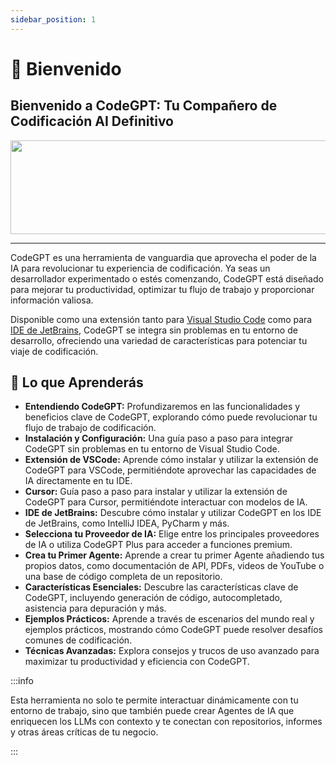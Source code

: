 ```yaml
---
sidebar_position: 1
---
```


# 👋 Bienvenido

## Bienvenido a CodeGPT: Tu Compañero de Codificación AI Definitivo

<img width="850" height="150" src="https://github.com/user-attachments/assets/24b74337-e193-47bb-9e6d-33e7e2b3e072" />

---

CodeGPT es una herramienta de vanguardia que aprovecha el poder de la IA para revolucionar tu experiencia de codificación. Ya seas un desarrollador experimentado o estés comenzando, CodeGPT está diseñado para mejorar tu productividad, optimizar tu flujo de trabajo y proporcionar información valiosa.

Disponible como una extensión tanto para [Visual Studio Code](https://marketplace.visualstudio.com/items?itemName=DanielSanMedium.dscodegpt&ssr=false#overview) como para [IDE de JetBrains](https://plugins.jetbrains.com/plugin/24372-codegpt-chat--ai-agents), CodeGPT se integra sin problemas en tu entorno de desarrollo, ofreciendo una variedad de características para potenciar tu viaje de codificación.

## 📝 Lo que Aprenderás

- **Entendiendo CodeGPT:** Profundizaremos en las funcionalidades y beneficios clave de CodeGPT, explorando cómo puede revolucionar tu flujo de trabajo de codificación.
- **Instalación y Configuración:** Una guía paso a paso para integrar CodeGPT sin problemas en tu entorno de Visual Studio Code.
- **Extensión de VSCode:** Aprende cómo instalar y utilizar la extensión de CodeGPT para VSCode, permitiéndote aprovechar las capacidades de IA directamente en tu IDE.
- **Cursor:** Guía paso a paso para instalar y utilizar la extensión de CodeGPT para Cursor, permitiéndote interactuar con modelos de IA.
- **IDE de JetBrains:** Descubre cómo instalar y utilizar CodeGPT en los IDE de JetBrains, como IntelliJ IDEA, PyCharm y más.
- **Selecciona tu Proveedor de IA:** Elige entre los principales proveedores de IA o utiliza CodeGPT Plus para acceder a funciones premium.
- **Crea tu Primer Agente:** Aprende a crear tu primer Agente añadiendo tus propios datos, como documentación de API, PDFs, videos de YouTube o una base de código completa de un repositorio.
- **Características Esenciales:** Descubre las características clave de CodeGPT, incluyendo generación de código, autocompletado, asistencia para depuración y más.
- **Ejemplos Prácticos:** Aprende a través de escenarios del mundo real y ejemplos prácticos, mostrando cómo CodeGPT puede resolver desafíos comunes de codificación.
- **Técnicas Avanzadas:** Explora consejos y trucos de uso avanzado para maximizar tu productividad y eficiencia con CodeGPT.

:::info

Esta herramienta no solo te permite interactuar dinámicamente con tu entorno de trabajo, sino que también puede crear Agentes de IA que enriquecen los LLMs con contexto y te conectan con repositorios, informes y otras áreas críticas de tu negocio. 

:::
